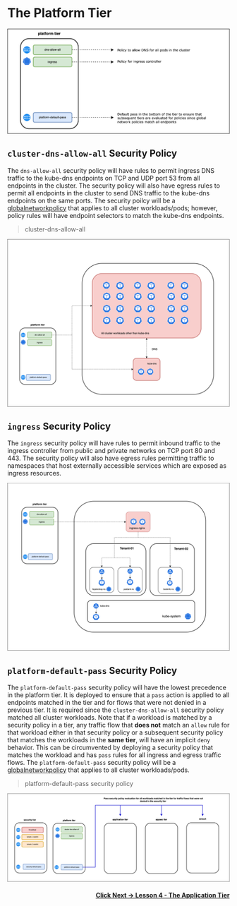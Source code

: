 # The Platform Tier


![platform-tier](images/platform-tier.png)

## `cluster-dns-allow-all` Security Policy

The `dns-allow-all` security policy will have rules to permit ingress DNS traffic to the kube-dns endpoints on TCP and UDP port 53 from all endpoints in the cluster. The security policy will also have egress rules to permit all endpoints in the cluster to send DNS traffic to the kube-dns endpoints on the same ports. The security poilcy will be a [globalnetworkpolicy](https://docs.tigera.io/reference/resources/globalnetworkpolicy) that applies to all cluster workloads/pods; however, policy rules will have endpoint selectors to match the kube-dns endpoints. 

> cluster-dns-allow-all

![dns-allow-all](images/dns-allow-all.png)

## `ingress` Security Policy

The `ingress` security policy will have rules to permit inbound traffic to the ingress controller from public and private networks on TCP port 80 and 443. The security policy will also have egress rules permitting traffic to namespaces that host externally accessible services which are exposed as ingress resources. 

![ingress](images/security-ingress.png)

## `platform-default-pass` Security Policy

The `platform-default-pass` security policy will have the lowest precedence in the platform tier. It is deployed to ensure that a `pass` action is applied to all endpoints matched in the tier and for flows that were not denied in a previous tier. It is required since the `cluster-dns-allow-all` security policy matched all cluster workloads. Note that if a workload is matched by a security policy in a tier, any traffic flow that **does not** match an `allow` rule for that workload either in that security policy or a subsequent security policy that matches the workloads in the **same tier**, will have an implicit `deny` behavior. This can be circumvented by deploying a security policy that matches the workload and has `pass` rules for all ingress and egress traffic flows. The `platform-default-pass` security policy will be a [globalnetworkpolicy](https://docs.tigera.io/reference/resources/globalnetworkpolicy) that applies to all cluster workloads/pods. 

> platform-default-pass security policy

![platform-default-pass](images/platform-default-pass.png)

#### <div align="right">  [Click Next -> Lesson 4 - The Application Tier](https://github.com/tigera-cs/quickstart-self-service/blob/main/modules/application-tier.md) </div>
